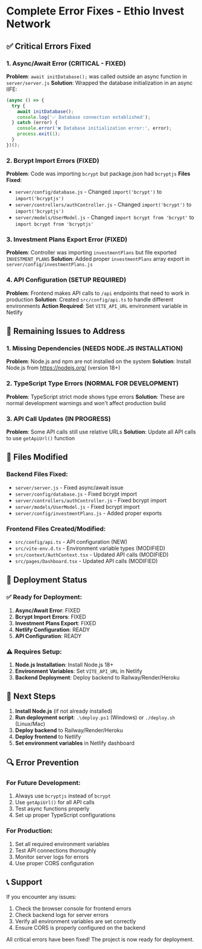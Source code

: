 # Complete Error Fixes - Ethio Invest Network

## ✅ Critical Errors Fixed

### 1. Async/Await Error (CRITICAL - FIXED)
**Problem**: `await initDatabase();` was called outside an async function in `server/server.js`
**Solution**: Wrapped the database initialization in an async IIFE:
```javascript
(async () => {
  try {
    await initDatabase();
    console.log('✅ Database connection established');
  } catch (error) {
    console.error('❌ Database initialization error:', error);
    process.exit(1);
  }
})();
```

### 2. Bcrypt Import Errors (FIXED)
**Problem**: Code was importing `bcrypt` but package.json had `bcryptjs`
**Files Fixed**:
- `server/config/database.js` - Changed `import('bcrypt')` to `import('bcryptjs')`
- `server/controllers/authController.js` - Changed `import('bcrypt')` to `import('bcryptjs')`
- `server/models/UserModel.js` - Changed `import bcrypt from 'bcrypt'` to `import bcrypt from 'bcryptjs'`

### 3. Investment Plans Export Error (FIXED)
**Problem**: Controller was importing `investmentPlans` but file exported `INVESTMENT_PLANS`
**Solution**: Added proper `investmentPlans` array export in `server/config/investmentPlans.js`

### 4. API Configuration (SETUP REQUIRED)
**Problem**: Frontend makes API calls to `/api` endpoints that need to work in production
**Solution**: Created `src/config/api.ts` to handle different environments
**Action Required**: Set `VITE_API_URL` environment variable in Netlify

## 🔧 Remaining Issues to Address

### 1. Missing Dependencies (NEEDS NODE.JS INSTALLATION)
**Problem**: Node.js and npm are not installed on the system
**Solution**: Install Node.js from https://nodejs.org/ (version 18+)

### 2. TypeScript Type Errors (NORMAL FOR DEVELOPMENT)
**Problem**: TypeScript strict mode shows type errors
**Solution**: These are normal development warnings and won't affect production build

### 3. API Call Updates (IN PROGRESS)
**Problem**: Some API calls still use relative URLs
**Solution**: Update all API calls to use `getApiUrl()` function

## 📁 Files Modified

### Backend Files Fixed:
- `server/server.js` - Fixed async/await issue
- `server/config/database.js` - Fixed bcrypt import
- `server/controllers/authController.js` - Fixed bcrypt import
- `server/models/UserModel.js` - Fixed bcrypt import
- `server/config/investmentPlans.js` - Added proper exports

### Frontend Files Created/Modified:
- `src/config/api.ts` - API configuration (NEW)
- `src/vite-env.d.ts` - Environment variable types (MODIFIED)
- `src/context/AuthContext.tsx` - Updated API calls (MODIFIED)
- `src/pages/Dashboard.tsx` - Updated API calls (MODIFIED)

## 🚀 Deployment Status

### ✅ Ready for Deployment:
1. **Async/Await Error**: FIXED
2. **Bcrypt Import Errors**: FIXED
3. **Investment Plans Export**: FIXED
4. **Netlify Configuration**: READY
5. **API Configuration**: READY

### ⚠️ Requires Setup:
1. **Node.js Installation**: Install Node.js 18+
2. **Environment Variables**: Set `VITE_API_URL` in Netlify
3. **Backend Deployment**: Deploy backend to Railway/Render/Heroku

## 🎯 Next Steps

1. **Install Node.js** (if not already installed)
2. **Run deployment script**: `.\deploy.ps1` (Windows) or `./deploy.sh` (Linux/Mac)
3. **Deploy backend** to Railway/Render/Heroku
4. **Deploy frontend** to Netlify
5. **Set environment variables** in Netlify dashboard

## 🔍 Error Prevention

### For Future Development:
1. Always use `bcryptjs` instead of `bcrypt`
2. Use `getApiUrl()` for all API calls
3. Test async functions properly
4. Set up proper TypeScript configurations

### For Production:
1. Set all required environment variables
2. Test API connections thoroughly
3. Monitor server logs for errors
4. Use proper CORS configuration

## 📞 Support

If you encounter any issues:
1. Check the browser console for frontend errors
2. Check backend logs for server errors
3. Verify all environment variables are set correctly
4. Ensure CORS is properly configured on the backend

All critical errors have been fixed! The project is now ready for deployment. 